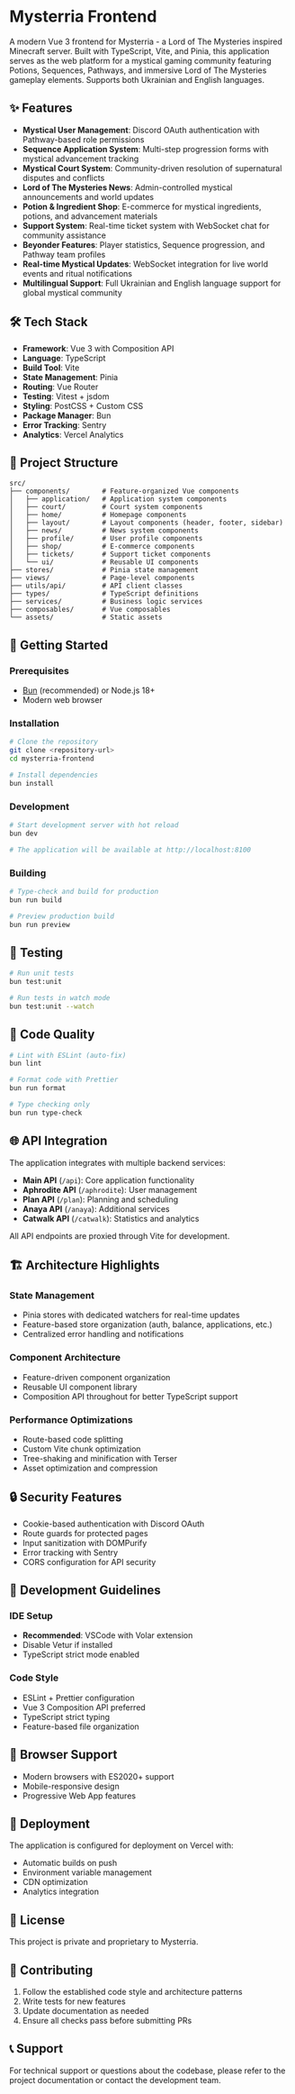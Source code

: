 # Mysterria Frontend

A modern Vue 3 frontend for Mysterria - a Lord of The Mysteries inspired Minecraft server. Built with TypeScript, Vite, and Pinia, this application serves as the web platform for a mystical gaming community featuring Potions, Sequences, Pathways, and immersive Lord of The Mysteries gameplay elements. Supports both Ukrainian and English languages.

## ✨ Features

- **Mystical User Management**: Discord OAuth authentication with Pathway-based role permissions
- **Sequence Application System**: Multi-step progression forms with mystical advancement tracking
- **Mystical Court System**: Community-driven resolution of supernatural disputes and conflicts
- **Lord of The Mysteries News**: Admin-controlled mystical announcements and world updates
- **Potion & Ingredient Shop**: E-commerce for mystical ingredients, potions, and advancement materials
- **Support System**: Real-time ticket system with WebSocket chat for community assistance
- **Beyonder Features**: Player statistics, Sequence progression, and Pathway team profiles
- **Real-time Mystical Updates**: WebSocket integration for live world events and ritual notifications
- **Multilingual Support**: Full Ukrainian and English language support for global mystical community

## 🛠 Tech Stack

- **Framework**: Vue 3 with Composition API
- **Language**: TypeScript
- **Build Tool**: Vite
- **State Management**: Pinia
- **Routing**: Vue Router
- **Testing**: Vitest + jsdom
- **Styling**: PostCSS + Custom CSS
- **Package Manager**: Bun
- **Error Tracking**: Sentry
- **Analytics**: Vercel Analytics

## 📁 Project Structure

```
src/
├── components/        # Feature-organized Vue components
│   ├── application/   # Application system components
│   ├── court/         # Court system components
│   ├── home/          # Homepage components
│   ├── layout/        # Layout components (header, footer, sidebar)
│   ├── news/          # News system components
│   ├── profile/       # User profile components
│   ├── shop/          # E-commerce components
│   ├── tickets/       # Support ticket components
│   └── ui/            # Reusable UI components
├── stores/            # Pinia state management
├── views/             # Page-level components
├── utils/api/         # API client classes
├── types/             # TypeScript definitions
├── services/          # Business logic services
├── composables/       # Vue composables
└── assets/            # Static assets
```

## 🚀 Getting Started

### Prerequisites

- [Bun](https://bun.sh/) (recommended) or Node.js 18+
- Modern web browser

### Installation

```bash
# Clone the repository
git clone <repository-url>
cd mysterria-frontend

# Install dependencies
bun install
```

### Development

```bash
# Start development server with hot reload
bun dev

# The application will be available at http://localhost:8100
```

### Building

```bash
# Type-check and build for production
bun run build

# Preview production build
bun run preview
```

## 🧪 Testing

```bash
# Run unit tests
bun test:unit

# Run tests in watch mode
bun test:unit --watch
```

## 🔧 Code Quality

```bash
# Lint with ESLint (auto-fix)
bun lint

# Format code with Prettier
bun run format

# Type checking only
bun run type-check
```

## 🌐 API Integration

The application integrates with multiple backend services:

- **Main API** (`/api`): Core application functionality
- **Aphrodite API** (`/aphrodite`): User management
- **Plan API** (`/plan`): Planning and scheduling
- **Anaya API** (`/anaya`): Additional services
- **Catwalk API** (`/catwalk`): Statistics and analytics

All API endpoints are proxied through Vite for development.

## 🏗 Architecture Highlights

### State Management
- Pinia stores with dedicated watchers for real-time updates
- Feature-based store organization (auth, balance, applications, etc.)
- Centralized error handling and notifications

### Component Architecture
- Feature-driven component organization
- Reusable UI component library
- Composition API throughout for better TypeScript support

### Performance Optimizations
- Route-based code splitting
- Custom Vite chunk optimization
- Tree-shaking and minification with Terser
- Asset optimization and compression

## 🔒 Security Features

- Cookie-based authentication with Discord OAuth
- Route guards for protected pages
- Input sanitization with DOMPurify
- Error tracking with Sentry
- CORS configuration for API security

## 🎨 Development Guidelines

### IDE Setup
- **Recommended**: VSCode with Volar extension
- Disable Vetur if installed
- TypeScript strict mode enabled

### Code Style
- ESLint + Prettier configuration
- Vue 3 Composition API preferred
- TypeScript strict typing
- Feature-based file organization

## 📱 Browser Support

- Modern browsers with ES2020+ support
- Mobile-responsive design
- Progressive Web App features

## 🚢 Deployment

The application is configured for deployment on Vercel with:
- Automatic builds on push
- Environment variable management
- CDN optimization
- Analytics integration

## 📄 License

This project is private and proprietary to Mysterria.

## 🤝 Contributing

1. Follow the established code style and architecture patterns
2. Write tests for new features
3. Update documentation as needed
4. Ensure all checks pass before submitting PRs

## 📞 Support

For technical support or questions about the codebase, please refer to the project documentation or contact the development team.
